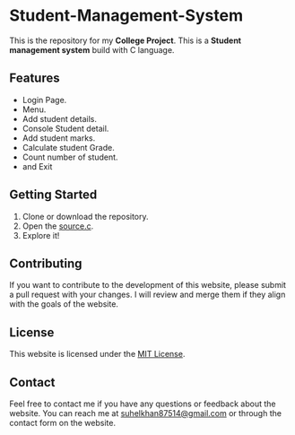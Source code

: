 # Student-Management-System

This is the repository for my **College Project**. This is a **Student management system** build with C language.

## Features
-  Login Page. 
- Menu.
- Add student details. 
- Console Student detail.
- Add student marks.
- Calculate student Grade.
- Count number of student. 
- and Exit



## Getting Started
1. Clone or download the repository.
2. Open the [source.c]().
3. Explore it!

## Contributing
If you want to contribute to the development of this website, please submit a pull request with your changes. I will review and merge them if they align with the goals of the website.

## License
This website is licensed under the [MIT License](https://github.com/CodeForFun26/Student-Management-System/blob/main/LICENSE).

## Contact
Feel free to contact me if you have any questions or feedback about the website. You can reach me at [suhelkhan87514@gmail.com](mailto:suhelkhan87514@gmail.com) or through the contact form on the website.
